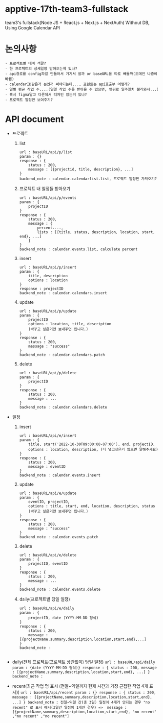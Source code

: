 # apptive-17th-team3-fullstack
team3's fullstack(Node JS + React.js + Next.js + NextAuth)
Without DB, Using Google Calendar API

# 논의사항
    - 프로젝트별 테마 색깔?
    - 한 프로젝트의 상세일정 받아오는게 있나?
    - api경로를 config파일 만들어서 거기서 쓸까 or baseURL을 따로 빼둘까(도메인 나중에 바뀜)
    - calendarID같은거 본인꺼 써야되는데..., 프런트는 api호출부 어떻게?
    - 일별 평균 작업 수....(일일 작업 수를 받아올 수 있으면, 앞뒤로 일주일치 불러와서...)
    - 혹시 figma말고 다른데서 디자인 있는거 있나?
    - 프로젝트 일정만 보여주기?
# API document
- 프로젝트
    1. list
        ```
        url : baseURL/api/p/list
        param : {}
        response : {
            status : 200,
            message : [{projectid, title, description}, ...]
        }
        backend_note : calendar.calendarlist.list, 프로젝트 일정만 가져오기?
        ```
    2. 프로젝트 내 일정들 받아오기
        ```
        url : baseURL/api/p/events
        param : {
            projectID
        }
        response : {
            status : 200,
            message : {
                percent....,
                lists : [{title, status, description, location, start, end}, ...]
            }
        }
        backend_note : calendar.events.list, calculate percent
        ```
    3. insert
        ```
        url : baseURL/api/p/insert
        param : {
            title, description
            options : location
        }
        response : projectID
        backend_note : calendar.calendars.insert
        ```
    4. update
        ```
        url : baseURL/api/p/update
        param : {
            projectID
            options : location, title, description
            (바꾸고 싶은거만 보내주면 됩니다.)
        }
        response : {
            status : 200,
            message : "success"
        }
        backend_note : calendar.calendars.patch
        ```
    5. delete
        ```
        url : baseURL/api/p/delete
        param : {
            projectID
        }
        response : {
            status : 200,
            message : ...
        }
        backend_note : calendar.calendars.delete
        ```

- 일정
    1. insert
        ```
        url : baseURL/api/e/insert
        param : {
            title, start('2022-10-30T09:00:00-07:00'), end, projectID,
            options : location, description, (더 넣고싶은거 있으면 말해주세요)
        }
        response : {
            status : 200,
            message : eventID
        }
        backend_note : calendar.events.insert
        ```
    2. update
        ```
        url : baseURL/api/e/update
        param : {
            eventID, projectID,
            options : title, start, end, location, description, status
            (바꾸고 싶은거만 보내주면 됩니다.)
        }
        response : {
            status : 200,
            message : "success"
        }
        backend_note : calendar.events.patch
        ```
    2. delete
        ```
        url : baseURL/api/e/delete
        param : {
            projectID, eventID
        }
        response : {
            status : 200,
            message : ...
        }
        backend_note : calendar.events.delete
        ```

    3. daily(프로젝트별 당일 일정)
        ```
        url : baseURL/api/e/daily
        param : {
            projectID, date (YYYY-MM-DD 형식)
        }
        response : {
            status : 200,
            message : [{projectName,summary,description,location,start,end},...]
        }
        backend_note :
    
        ```

- daily(전체 프로젝트(프로젝트 상관없이) 당일 일정)
        ```
        url : baseURL/api/daily
        param : {date (YYYY-MM-DD 형식)}
        response : {
            status : 200,
            message : [{projectName,summary,description,location,start,end}, ...]
        }
        backend_note : 
        ```
- recent(최근 작업 명 표시 (전일~익일까지 현재 시간과 가장 근접한 작업 4개 표시))
        ```
        url : baseURL/api/recent
        param : {}
        response : {
            status : 200,
            message : [{projectName,summary,description,location,start,end}, ...]
        }
        backend_note : 전일~익일 간(총 3일) 일정이 4개가 안되는 경우 "no recent" 로 표시
        예시(3일간 일정이 1개인 경우) =>  message : [{projectName,summary,description,location,start,end}, "no recent" ,"no recent" ,"no recent"]
        ```        